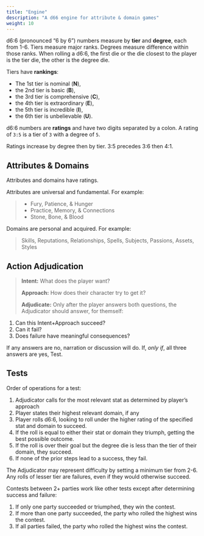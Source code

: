 ```yaml
---
title: "Engine"
description: "A d66 engine for attribute & domain games"
weight: 10
---
```


<!-- vale Microsoft.Ranges = NO -->
<!-- vale Microsoft.RangeFormat = NO -->

d6:6 (pronounced “6 by 6”) numbers measure by **tier** and **degree**, each from 1-6.
Tiers measure major ranks.
Degrees measure difference within those ranks.
When rolling a d6:6, the first die or the die closest to the player is the tier die, the other is the degree die.

Tiers have **rankings**:

<!-- vale Microsoft.FirstPerson = NO -->

+ The 1st tier is nominal (**N**),
+ the 2nd tier is basic (**B**),
+ the 3rd tier is comprehensive (**C**),
+ the 4th tier is extraordinary (**E**),
+ the 5th tier is incredible (**I**),
+ the 6th tier is unbelievable (**U**).

<!-- vale Microsoft.FirstPerson = YES -->

d6:6 numbers are **ratings** and have two digits separated by a colon. A rating of `3:5` is a tier
of `3` with a degree of `5`.

Ratings increase by degree then by tier. 3:5 precedes 3:6 then 4:1.

## Attributes & Domains

Attributes and domains have ratings.

Attributes are universal and fundamental. For example:

> + Fury, Patience, & Hunger
> + Practice, Memory, & Connections
> + Stone, Bone, & Blood

Domains are personal and acquired. For example:

> Skills, Reputations, Relationships, Spells, Subjects, Passions, Assets, Styles

## Action Adjudication

> **Intent:** What does the player want?
>
> **Approach:** How does their character try to get it?
>
> **Adjudicate:** Only after the player answers both questions, the Adjudicator should answer, for themself:

1. Can this Intent+Approach succeed?
2. Can it fail?
3. Does failure have meaningful consequences?

If any answers are no, narration or discussion will do.
If, _only if_, all three answers are yes, Test.

## Tests

Order of operations for a test:

1. Adjudicator calls for the most relevant stat as determined by player’s approach
2. Player states their highest relevant domain, if any
3. Player rolls d6:6, looking to roll under the higher rating of the specified stat and domain to succeed.
4. If the roll is equal to either their stat or domain they triumph, getting the best possible outcome.
5. If the roll is over their goal but the degree die is less than the tier of their domain, they succeed.
6. If none of the prior steps lead to a success, they fail.

The Adjudicator may represent difficulty by setting a minimum tier from 2-6. Any rolls of lesser tier are failures, even if they would otherwise succeed.

Contests between 2+ parties work like other tests except after determining success and failure:

1. If only one party succeeded or triumphed, they win the contest.
2. If more than one party succeeded, the party who rolled the highest wins the contest.
3. If all parties failed, the party who rolled the highest wins the contest.
